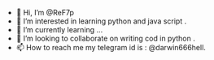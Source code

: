 - 👋 Hi, I’m @ReF7p
- 👀 I’m interested in learning python and java script . 
- 🌱 I’m currently learning ...
- 💞️ I’m looking to collaborate on writing cod in python .
- 📫 How to reach me
  my telegram id is : 
@darwin666hell.
<!---
ReF7p/ReF7p is a ✨ special ✨ repository because its `README.md` (this file) appears on your GitHub profile.
You can click the Preview link to take a look at your changes.
--->
